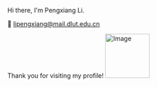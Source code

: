 Hi there, I'm Pengxiang Li.

📮
[lipengxiang@mail.dlut.edu.cn](mailto:lipengxiang@mail.dlut.edu.cn)

Thank you for visiting my profile!
<img src="https://github.com/user-attachments/assets/f0bdad3c-af4c-4912-87e4-677d17303a53" width="100" alt="Image">
